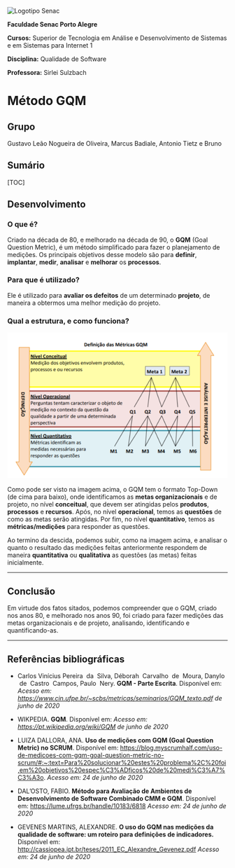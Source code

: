 ![Logotipo Senac](/home/gustavo/Documentos/GitHub/posts/trabalhos/img/senac.png)

**Faculdade Senac Porto Alegre**

**Cursos:** Superior de Tecnologia em Análise e Desenvolvimento de Sistemas e em Sistemas para Internet 1

**Disciplina:** Qualidade de Software

**Professora:** Sirlei Sulzbach

# Método GQM



## Grupo

Gustavo Leão Nogueira de Oliveira, Marcus Badiale, Antonio Tietz e Bruno



## Sumário

[TOC]



## Desenvolvimento

### O que é?

Criado na década de 80, e melhorado na década de 90, o **GQM** (Goal Question Metric), é um método simplificado para fazer o planejamento de medições. Os principais objetivos desse modelo são para **definir**, **implantar**, **medir**, **analisar** e **melhorar** os **processos**.

### Para que é utilizado?

Ele é utilizado para **avaliar os defeitos** de um determinado **projeto**, de maneira a obtermos uma melhor medição do projeto.

### Qual a estrutura, e como funciona?

![Imagem qgm](img/qgm.jpg)

  Como pode ser visto na imagem acima, o GQM tem o formato Top-Down (de cima para baixo), onde identificamos as **metas organizacionais** e de projeto, no nível **conceitual**, que devem ser atingidas pelos **produtos**, **processos** e **recursos**. Após, no nível **operacional**, temos as **questões** de como as metas serão atingidas. Por fim, no nível **quantitativo**, temos as **métricas/medições** para responder as questões.

Ao termino da descida, podemos subir, como na imagem acima,  e analisar o quanto  o resultado das medições feitas anteriormente  respondem de maneira **quantitativa** ou **qualitativa** as questões (as metas) feitas inicialmente.



---

## Conclusão

Em virtude dos fatos sitados, podemos compreender que o GQM, criado nos anos 80, e melhorado nos anos 90, foi criado para fazer medições das metas organizacionais e de projeto, analisando, identificando e quantificando-as.     

---

## Referências bibliográficas

*  Carlos Vinícius Pereira  da  Silva, Déborah  Carvalho  de  Moura, Danylo  de  Castro  Campos, Paulo  Nery. **GQM - Parte Escrita**. Disponível em:  *Acesso em: https://www.cin.ufpe.br/~scbs/metricas/seminarios/GQM_texto.pdf  de junho de 2020*

*  WIKPEDIA. **GQM**. Disponível em:  *Acesso em:  https://pt.wikipedia.org/wiki/GQM de junho de 2020*

*  LUIZA DALLORA, ANA. **Uso de medições com GQM (Goal Question Metric) no SCRUM**. Disponível em:  https://blog.myscrumhalf.com/uso-de-medicoes-com-gqm-goal-question-metric-no-scrum/#:~:text=Para%20solucionar%20estes%20problema%2C%20foi,em%20objetivos%20espec%C3%ADficos%20de%20medi%C3%A7%C3%A3o. *Acesso em:  24 de junho de 2020*

*  DAL’OSTO, FABIO. **Método para Avaliação de Ambientes de Desenvolvimento de Software Combinado CMM e GQM**. Disponível em: https://lume.ufrgs.br/handle/10183/6818 *Acesso em: 24  de junho de 2020*

*  GEVENES MARTINS, ALEXANDRE. **O uso do GQM nas medições da qualidade de software: um roteiro para definições de indicadores.** Disponível em:  http://cassiopea.ipt.br/teses/2011_EC_Alexandre_Gevenez.pdf *Acesso em:  24 de junho de 2020*

